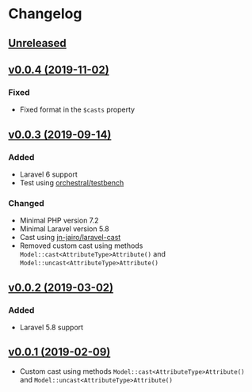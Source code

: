 # Changelog

## [Unreleased](https://github.com/jn-jairo/laravel-eloquent-cast/compare/v0.0.4...master)

## [v0.0.4 (2019-11-02)](https://github.com/jn-jairo/laravel-eloquent-cast/compare/v0.0.3...v0.0.4)

### Fixed
- Fixed format in the `$casts` property

## [v0.0.3 (2019-09-14)](https://github.com/jn-jairo/laravel-eloquent-cast/compare/v0.0.2...v0.0.3)

### Added
- Laravel 6 support
- Test using [orchestral/testbench](https://github.com/orchestral/testbench)

### Changed
- Minimal PHP version 7.2
- Minimal Laravel version 5.8
- Cast using [jn-jairo/laravel-cast](https://github.com/jn-jairo/laravel-cast)
- Removed custom cast using methods `Model::cast<AttributeType>Attribute()` and `Model::uncast<AttributeType>Attribute()`

## [v0.0.2 (2019-03-02)](https://github.com/jn-jairo/laravel-eloquent-cast/compare/v0.0.1...v0.0.2)

### Added
- Laravel 5.8 support

## [v0.0.1 (2019-02-09)](https://github.com/jn-jairo/laravel-eloquent-cast/commit/d61e4cd3419f59e3c65dd6fd3a2f5ac87a2e38ad)
- Custom cast using methods `Model::cast<AttributeType>Attribute()` and `Model::uncast<AttributeType>Attribute()`
